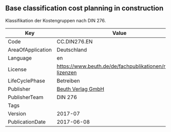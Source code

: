 ## Base classification cost planning in construction
Klassifikation der Kostengruppen nach DIN 276.

Key | Value |
--|--|
Code | CC.DIN276.EN |  
AreaOfApplication | Deutschland |  
Language | en |  
License | https://www.beuth.de/de/fachpublikationen/rechte-lizenzen |  
LifeCyclePhase | Betreiben |  
Publisher | [Beuth Verlag GmbH](https://www.beuth.de/de) |  
PublisherTeam | DIN 276 |  
Tags |  |  
Version | 2017-07 |  
PublicationDate | 2017-06-08 |  
